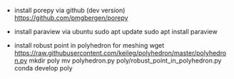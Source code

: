 - install porepy via github (dev version)
https://github.com/pmgbergen/porepy

- install paraview via ubuntu
sudo apt update
sudo apt install paraview

- install robust point in polyhedron for meshing
wget https://raw.githubusercontent.com/keileg/polyhedron/master/polyhedron.py
mkdir poly
mv polyhedron.py poly/robust_point_in_polyhedron.py
conda develop poly